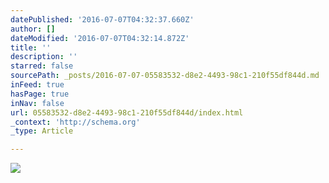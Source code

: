 ```yaml
---
datePublished: '2016-07-07T04:32:37.660Z'
author: []
dateModified: '2016-07-07T04:32:14.872Z'
title: ''
description: ''
starred: false
sourcePath: _posts/2016-07-07-05583532-d8e2-4493-98c1-210f55df844d.md
inFeed: true
hasPage: true
inNav: false
url: 05583532-d8e2-4493-98c1-210f55df844d/index.html
_context: 'http://schema.org'
_type: Article

---
```

![](https://the-grid-user-content.s3-us-west-2.amazonaws.com/2c984b6e-31db-4e47-aa1a-c34ea58e3841.jpg)